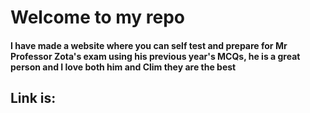 # Welcome to my repo 
#### I have made a website where you can self test and prepare for Mr Professor Zota's exam using his previous year's MCQs, he is a great person and I love both him and Clim they are the best
## Link is: 
